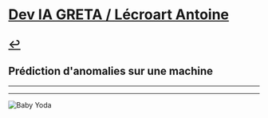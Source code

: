 # [Dev IA GRETA / Lécroart Antoine](https://github.com/Dev-IA-2024/antoine.lecroart)

[↩️](..)
---

## Prédiction d'anomalies sur une machine

---
---
![Baby Yoda](https://images3.alphacoders.com/110/1108129.jpg)
